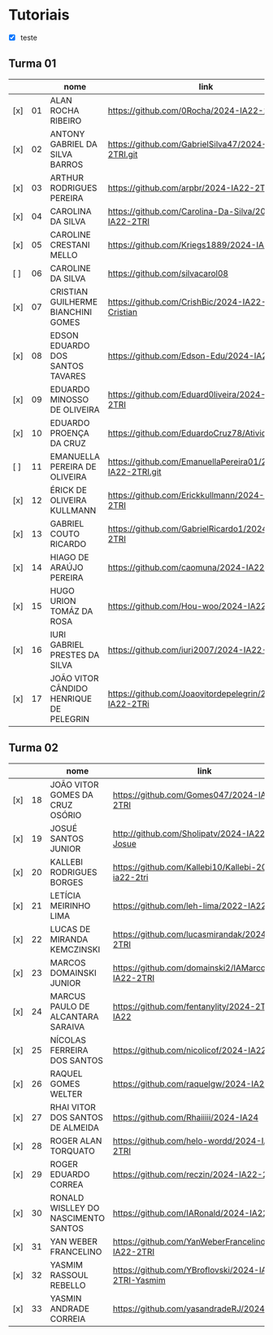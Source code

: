 # Tutoriais  

- [x] teste

## Turma 01

|     |     | nome                                    | link                                                     |
| --- | --- | --------------------------------------- | -------------------------------------------------------- |
| [x] | 01  | ALAN ROCHA RIBEIRO                      | https://github.com/0Rocha/2024-IA22-2TRI                 |
| [x] | 02  | ANTONY GABRIEL DA SILVA BARROS          | https://github.com/GabrielSilva47/2024-IA22-2TRI.git     |
| [x] | 03  | ARTHUR RODRIGUES PEREIRA                | https://github.com/arpbr/2024-IA22-2TRI                  |
| [x] | 04  | CAROLINA DA SILVA                       | https://github.com/Carolina-Da-Silva/2024-IA22-2TRI      |
| [x] | 05  | CAROLINE CRESTANI MELLO                 | https://github.com/Kriegs1889/2024-IA22-2TRI             |
| [ ] | 06  | CAROLINE DA SILVA                       | https://github.com/silvacarol08                          |
| [x] | 07  | CRISTIAN GUILHERME BIANCHINI GOMES      | https://github.com/CrishBic/2024-IA22-2TRI-Cristian      |
| [x] | 08  | EDSON EDUARDO DOS SANTOS TAVARES        | https://github.com/Edson-Edu/2024-IA22-2TRI              |
| [x] | 09  | EDUARDO MINOSSO DE OLIVEIRA             | https://github.com/Eduard0liveira/2024-IA22-2TRI         |
| [x] | 10  | EDUARDO PROENÇA DA CRUZ                 | https://github.com/EduardoCruz78/AtividadeProg2          |
| [ ] | 11  | EMANUELLA PEREIRA DE OLIVEIRA           | https://github.com/EmanuellaPereira01/2024-IA22-2TRI.git |
| [x] | 12  | ÉRICK DE OLIVEIRA KULLMANN              | https://github.com/Erickkullmann/2024-IA22-2TRI          |
| [x] | 13  | GABRIEL COUTO RICARDO                   | https://github.com/GabrielRicardo1/2024-IA22-2TRI        |
| [x] | 14  | HIAGO DE ARAÚJO PEREIRA                 | https://github.com/caomuna/2024-IA22-2TRI                |
| [x] | 15  | HUGO URION TOMÁZ DA ROSA                | https://github.com/Hou-woo/2024-IA22-2TRI                |
| [x] | 16  | IURI GABRIEL PRESTES DA SILVA           | https://github.com/iuri2007/2024-IA22-2TRI               |
| [x] | 17  | JOÃO VITOR CÂNDIDO HENRIQUE DE PELEGRIN | https://github.com/Joaovitordepelegrin/2024-IA22-2TRi    |

## Turma 02

|     |    | nome                                | link                                                     |
| --- | -- | ----------------------------------- | -------------------------------------------------------- |
| [x] | 18 | JOÃO VITOR GOMES DA CRUZ OSÓRIO     | https://github.com/Gomes047/2024-IA22-2TRI               |
| [x] | 19 | JOSUÉ SANTOS JUNIOR                 | http://github.com/Sholipatv/2024-IA22-2TRI-Josue         |
| [x] | 20 | KALLEBI RODRIGUES BORGES            | https://github.com/Kallebi10/Kallebi-2024-ia22-2tri      |
| [x] | 21 | LETÍCIA MEIRINHO LIMA               | https://github.com/leh-lima/2022-IA22                    |
| [x] | 22 | LUCAS DE MIRANDA KEMCZINSKI         | https://github.com/lucasmirandak/2024-IA22-2TRI          |
| [x] | 23 | MARCOS DOMAINSKI JUNIOR             | https://github.com/domainski2/IAMarcos2024-IA22-2TRI     |
| [x] | 24 | MARCUS PAULO DE ALCANTARA SARAIVA   | https://github.com/fentanylity/2024-2TRI-IA22            |
| [x] | 25 | NÍCOLAS FERREIRA DOS SANTOS         | https://github.com/nicolicof/2024-IA22-2TRI              |
| [x] | 26 | RAQUEL GOMES WELTER                 | https://github.com/raquelgw/2024-IA22-2TRI               |
| [x] | 27 | RHAI VITOR DOS SANTOS DE ALMEIDA    | https://github.com/Rhaiiiii/2024-IA24                    |
| [x] | 28 | ROGER ALAN TORQUATO                 | https://github.com/helo-wordd/2024-IA22-2TRI             |
| [x] | 29 | ROGER EDUARDO CORREA                | https://github.com/reczin/2024-IA22-2TRI                 |
| [x] | 30 | RONALD WISLLEY DO NASCIMENTO SANTOS | https://github.com/IARonald/2024-IA22-2TRI               |
| [x] | 31 | YAN WEBER FRANCELINO                | https://github.com/YanWeberFrancelino/2024-IA22-2TRI     |
| [x] | 32 | YASMIM RASSOUL REBELLO              | https://github.com/YBroflovski/2024-IA22-2TRI-Yasmim     |
| [x] | 33 | YASMIN ANDRADE CORREIA              | https://github.com/yasandradeRJ/2024-IA22                |